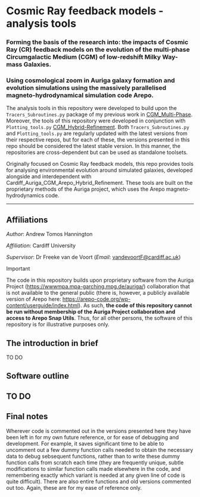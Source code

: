 # Cosmic Ray feedback models - analysis tools
### Forming the basis of the research into: the impacts of Cosmic Ray (CR) feedback models on the evolution of the multi-phase Circumgalactic Medium (CGM) of low-redshift Milky Way-mass Galaxies.
### Using cosmological zoom in Auriga galaxy formation and evolution simulations using the massively parallelised magneto-hydrodynamical simulation code Arepo.

The analysis tools in this repository were developed to build upon the `Tracers_Subroutines.py` package of my previous work in [CGM_Multi-Phase](https://github.com/ATHannington/Cardiff_Auriga_CGM_Multi_Phase). 
Moreover, the tools of this repository were developed in conjunction with `Plotting_tools.py` [CGM_Hybrid-Refinement](https://github.com/ATHannington/Cardiff_Auriga_CGM_Arepo_Hybrid_Refinement). 
Both `Tracers_Subroutines.py` and `Plotting_tools.py` are regularly updated with the latest versions from their respective repos, but for each of these, the versions presented in this repo should be considered the latest stable version.
In this manner, the repositories are cross-dependent but can be used as standalone toolsets.

Originally focused on Cosmic Ray feedback models, this repo provides tools for analysing environmental evolution around simulated galaxies, developed alongside and interdependent with Cardiff_Auriga_CGM_Arepo_Hybrid_Refinement.
These tools are built on the proprietary methods of the Auriga project, which uses the Arepo magneto-hydrodynamics code.

---

## Affiliations
*Author*: Andrew Tomos Hannington

*Affiliation*: Cardiff University

*Supervisor*: Dr Freeke van de Voort (*Email*: vandevoortF@cardiff.ac.uk)

> [!IMPORTANT]
> The code in this repository builds upon proprietary software from the Auriga Project (https://wwwmpa.mpa-garching.mpg.de/auriga/) collaboration that is not available to the general public (there is, however, a publicly available version of Arepo here: https://arepo-code.org/wp-content/userguide/index.html). As such, **the code of this repository cannot be run without membership of the Auriga Project collaboration and access to Arepo Snap Utils**. Thus, for all other persons, the software of this repository is for illustrative purposes only.

## The introduction in brief
TO DO

## Software outline
TO DO
---

## Final notes
Wherever code is commented out in the versions presented here they have been left in for my own future reference, or for ease of debugging and development. For example, it saves significant time to be able to uncomment out a few dummy function calls needed to obtain the necessary data to debug sebsequent functions, rather than to write these dummy function calls from scratch each time (they are frequently unique, subtle modifications to similar function calls made elsewhere in the code, and remembering exactly which variant is needed at any given line of code is quite difficult). There are also entire functions and old versions commented out too. Again, these are for my ease of reference only.
